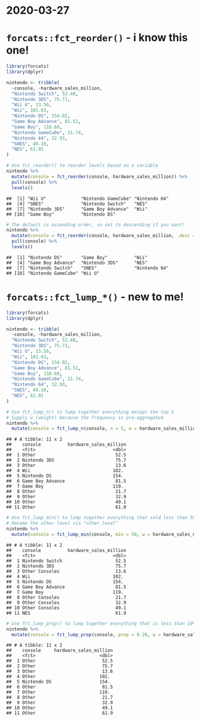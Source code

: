 2020-03-27
================

# `forcats::fct_reorder()` - i know this one\!

``` r
library(forcats)
library(dplyr)

nintendo <- tribble(
  ~console, ~hardware_sales_million,
  "Nintendo Switch", 52.48,
  "Nintendo 3DS", 75.71,
  "Wii U", 13.56,
  "Wii", 101.63,
  "Nintendo DS", 154.02,
  "Game Boy Advance", 81.51,
  "Game Boy", 118.69,
  "Nintendo GameCube", 21.74,
  "Nintendo 64", 32.93,
  "SNES", 49.10,
  "NES", 61.91
)

# Use fct_reorder() to reorder levels based on a variable
nintendo %>%
  mutate(console = fct_reorder(console, hardware_sales_million)) %>%
  pull(console) %>%
  levels()
```

    ##  [1] "Wii U"             "Nintendo GameCube" "Nintendo 64"      
    ##  [4] "SNES"              "Nintendo Switch"   "NES"              
    ##  [7] "Nintendo 3DS"      "Game Boy Advance"  "Wii"              
    ## [10] "Game Boy"          "Nintendo DS"

``` r
# The default is ascending order, so set to descending if you want!
nintendo %>%
  mutate(console = fct_reorder(console, hardware_sales_million, .desc = TRUE)) %>%
  pull(console) %>%
  levels()
```

    ##  [1] "Nintendo DS"       "Game Boy"          "Wii"              
    ##  [4] "Game Boy Advance"  "Nintendo 3DS"      "NES"              
    ##  [7] "Nintendo Switch"   "SNES"              "Nintendo 64"      
    ## [10] "Nintendo GameCube" "Wii U"

# `forcats::fct_lump_*()` - new to me\!

``` r
library(forcats)
library(dplyr)

nintendo <- tribble(
  ~console, ~hardware_sales_million,
  "Nintendo Switch", 52.48,
  "Nintendo 3DS", 75.71,
  "Wii U", 13.56,
  "Wii", 101.63,
  "Nintendo DS", 154.02,
  "Game Boy Advance", 81.51,
  "Game Boy", 118.69,
  "Nintendo GameCube", 21.74,
  "Nintendo 64", 32.93,
  "SNES", 49.10,
  "NES", 61.91
)

# Use fct_lump_n() to lump together everything except the top 5
# Supply w (weight) because the frequency is pre-aggregated
nintendo %>%
  mutate(console = fct_lump_n(console, n = 5, w = hardware_sales_million))
```

    ## # A tibble: 11 x 2
    ##    console          hardware_sales_million
    ##    <fct>                             <dbl>
    ##  1 Other                              52.5
    ##  2 Nintendo 3DS                       75.7
    ##  3 Other                              13.6
    ##  4 Wii                               102. 
    ##  5 Nintendo DS                       154. 
    ##  6 Game Boy Advance                   81.5
    ##  7 Game Boy                          119. 
    ##  8 Other                              21.7
    ##  9 Other                              32.9
    ## 10 Other                              49.1
    ## 11 Other                              61.9

``` r
# Use fct_lump_min() to lump together everything that sold less than 50 million units
# Rename the other level via "other_level"
nintendo %>%
  mutate(console = fct_lump_min(console, min = 50, w = hardware_sales_million, other_level = "Other Consoles"))
```

    ## # A tibble: 11 x 2
    ##    console          hardware_sales_million
    ##    <fct>                             <dbl>
    ##  1 Nintendo Switch                    52.5
    ##  2 Nintendo 3DS                       75.7
    ##  3 Other Consoles                     13.6
    ##  4 Wii                               102. 
    ##  5 Nintendo DS                       154. 
    ##  6 Game Boy Advance                   81.5
    ##  7 Game Boy                          119. 
    ##  8 Other Consoles                     21.7
    ##  9 Other Consoles                     32.9
    ## 10 Other Consoles                     49.1
    ## 11 NES                                61.9

``` r
# Use fct_lump_prop() to lump together everything that is less than 10% of total sales 
nintendo %>%
  mutate(console = fct_lump_prop(console, prop = 0.20, w = hardware_sales_million))
```

    ## # A tibble: 11 x 2
    ##    console     hardware_sales_million
    ##    <fct>                        <dbl>
    ##  1 Other                         52.5
    ##  2 Other                         75.7
    ##  3 Other                         13.6
    ##  4 Other                        102. 
    ##  5 Nintendo DS                  154. 
    ##  6 Other                         81.5
    ##  7 Other                        119. 
    ##  8 Other                         21.7
    ##  9 Other                         32.9
    ## 10 Other                         49.1
    ## 11 Other                         61.9
